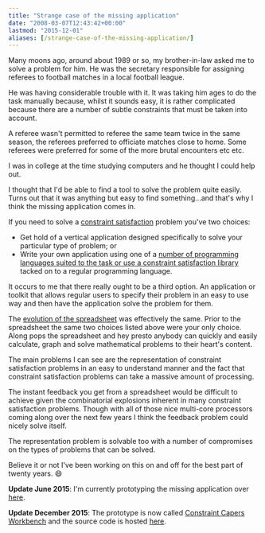 ```yaml
---
title: "Strange case of the missing application"
date: "2008-03-07T12:43:42+00:00"
lastmod: "2015-12-01"
aliases: [/strange-case-of-the-missing-application/]
---
```


Many moons ago, around about 1989 or so, my brother-in-law asked me to solve a problem for him. He was the secretary responsible for assigning referees to football matches in a local football league.

He was having considerable trouble with it. It was taking him ages to do the task manually because, whilst it sounds easy, it is rather complicated because there are a number of subtle constraints that must be taken into account.

A referee wasn't permitted to referee the same team twice in the same season, the referees preferred to officiate matches close to home. Some referees were preferred for some of the more brutal encounters etc etc.

I was in college at the time studying computers and he thought I could help out.

I thought that I'd be able to find a tool to solve the problem quite easily. Turns out that it was anything but easy to find something...and that's why I think the missing application comes in.

If you need to solve a [constraint satisfaction](https://en.wikipedia.org/wiki/Constraint_satisfaction) problem you've two choices:

- Get hold of a vertical application designed specifically to solve your particular type of problem; or
- Write your own application using one of a [number of programming languages suited to the task or use a constraint satisfaction library](http://www.dmoz.org/Computers/Programming/Languages/Constraint/) tacked on to a regular programming language.

It occurs to me that there really ought to be a third option. An application or toolkit that allows regular users to specify their problem in an easy to use way and then have the application solve the problem for them.

The [evolution of the spreadsheet](http://www.bricklin.com/history/saiidea.htm) was effectively the same. Prior to the spreadsheet the same two choices listed above were your only choice. Along pops the spreadsheet and hey presto anybody can quickly and easily calculate, graph and solve mathematical problems to their heart's content.

The main problems I can see are the representation of constraint satisfaction problems in an easy to understand manner and the fact that constraint satisfaction problems can take a massive amount of processing.

The instant feedback you get from a spreadsheet would be difficult to achieve given the combinatorial explosions inherent in many constraint satisfaction problems. Though with all of those nice multi-core processors coming along over the next few years I think the feedback problem could nicely solve itself.

The representation problem is solvable too with a number of compromises on the types of problems that can be solved.

Believe it or not I've been working on this on and off for the best part of twenty years. :smile:

**Update June 2015**: I'm currently prototyping the missing application over [here](https://github.com/digitalbricklayer/dyna).

**Update December 2015**: The prototype is now called [Constraint Capers Workbench](http://constraint-capers.github.io/) and the source code is hosted [here](https://github.com/digitalbricklayer/workbench).
